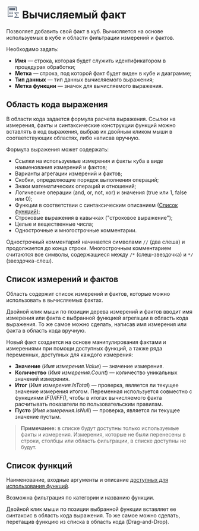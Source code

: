 # ![Вычисляемый факт](../../images/icons/cube/cases/case-calc_default.svg) Вычисляемый факт

Позволяет добавить свой факт в куб. Вычисляется на основе используемых в кубе и области фильтрации измерений и фактов.

Необходимо задать:

* **Имя** — строка, которая будет служить идентификатором в процедурах обработки;
* **Метка** — строка, под которой факт будет виден в кубе и диаграмме;
* **Тип данных** — тип данных вычисляемого выражения;
* **Метка функции** — значок для вычисляемого выражения.

## Область кода выражения

В области кода задается формула расчета выражения. Ссылки на измерения, факты и синтаксические конструкции функций можно вставлять в код выражения, выбрав их двойным кликом мыши в соответствующих областях, либо написав вручную.

Формула выражения может содержать:

* Ссылки на используемые измерения и факты куба в виде наименования измерений и фактов;
* Варианты агрегации измерений и фактов;
* Скобки, определяющие порядок выполнения операций;
* Знаки математических операций и отношений;
* Логические операции (and, or, not, xor) и значения (true или 1, false или 0);
* Функции в соответствии с синтаксическим описанием ([Список функций](#spisok-funktsiy));
* Строковые выражения в кавычках ("строковое выражение");
* Целые и вещественные числа;
* Однострочные и многострочные комментарии.

Однострочный комментарий начинается символами `//` (два слеша) и продолжается до конца строки. Многострочным комментарием считаются все символы, содержащиеся между `/*` (слеш-звездочка) и `*/` (звездочка-слеш).

## Список измерений и фактов

Область содержит список измерений и фактов, которые можно использовать в вычисляемых фактах.

Двойной клик мыши по позиции дерева измерений и фактов вводит имя измерения или факта с выбранной функцией агрегации в область кода выражения. То же самое можно сделать, написав имя измерения или факта в область кода вручную.

Новый факт создается на основе манипулирования фактами и измерениями при помощи доступных функций, а также ряда переменных, доступных для каждого измерения:

* **Значение** (*Имя измерения.Value*) — значение измерения.
* **Количество** (*Имя измерения.Count*) — количество уникальных значений измерения.
* **Итог** (*Имя измерения.IsTotal*) — проверка, является ли текущее значение измерения итогом. Переменная используется совместно с функциями *IF()/IFF()*, чтобы в итогах вычисляемого факта расчитывать показатели по пользовательским правилам.
* **Пусто** (*Имя измерения.IsNull*) — проверка, является ли текущее значение пустым. 


> **Примечание:** в списке будут доступны только используемые факты и измерения. Измерения, которые не были перенесены в строки, столбцы или область фильтрации, в списке доступны не будут.

## Список функций

Наименование, входные аргументы и описание [доступных для использования функций](../../processors/func/calc-func/README.md).

Возможна фильтрация по категории и названию функции.

Двойной клик мыши по позиции выбранной функции вставляет ее синтаксис в область кода выражения. То же самое можно сделать, перетащив функцию из списка в область кода (Drag-and-Drop).
